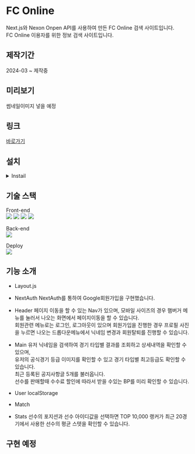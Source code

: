 # FC Online
Next.js와 Nexon Onpen API를 사용하여 만든 FC Online 검색 사이트입니다.<br />
FC Online 이용자를 위한 정보 검색 사이트입니다.<br/>

## 제작기간
2024-03 ~ 제작중

## 미리보기
썸네일이미지 넣을 예정

## 링크
[바로가기](https://fc-on.vercel.app/)

## 설치
<details>
<summary>Instail</summary>
npx create-next-app .<br/>
npm install sass<br/>
npm install axios<br/>
npm install @next/third-parties<br/>
npm install swiper<br/>
npm install mongodb<br/>
npm install mongoose<br/>
npm install next-auth<br/>
npm install bcrypt
</details>

## 기술 스택
Front-end<br>
<img src="https://img.shields.io/badge/Next.js-000000?style=flat-square&logo=nextdotjs&logoColor=white">
<img src="https://img.shields.io/badge/Sass-CC6699?style=flat-square&logo=sass&logoColor=white">
<img src="https://img.shields.io/badge/Javascript-F7DF1E?style=flat-square&logo=javascript&logoColor=black">
<img src="https://img.shields.io/badge/Swiper-6332F6?style=flat-square&logo=swiper&logoColor=white">

Back-end<br>
<img src="https://img.shields.io/badge/Mongodb-47A248?style=for-the-badge&logo=mongodb&logoColor=white">

Deploy<br>
<img src="https://img.shields.io/badge/Vercel-000000?style=for-the-badge&logo=vercel&logoColor=white"> 

## 기능 소개
- Layout.js

- NextAuth
NextAuth를 통하여 Google회원가입을 구현했습니다.

- Header
페이지 이동을 할 수 있는 Nav가 있으며, 모바일 사이즈의 경우 햄버거 메뉴를 눌러서 나오는 화면에서 페이지이동을 할 수 있습니다.<br/>
회원관련 메뉴로는 로그인, 로그아웃이 있으며 회원가입을 진행한 경우 프로필 사진을 누르면 나오는 드롭다운메뉴에서 닉네임 변경과 회원탈퇴를 진행할 수 있습니다.

- Main
유저 닉네임을 검색하여 경기 타입별 결과를 조회하고 상세내역을 확인할 수 있으며,<br />
유저의 공식경기 등급 이미지를 확인할 수 있고 경기 타입별 최고등급도 확인할 수 있습니다.<br />
최근 등록된 공지사항글 5개를 불러옵니다.<br/>
선수를 판매할때 수수료 할인에 따라서 받을 수있는 BP를 미리 확인할 수 있습니다.

- User
localStorage

- Match

- Stats
선수의 포지션과 선수 아이디값을 선택하면 TOP 10,000 랭커가 최근 20경기에서 사용한 선수의 평균 스텟을 확인할 수 있습니다.<br />

## 구현 예정
